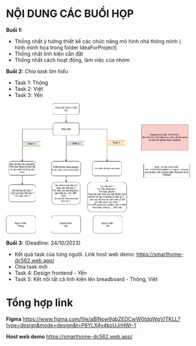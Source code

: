 # NỘI DUNG CÁC BUỔI HỌP
**Buổi 1:**
* Thống nhất ý tưởng thiết kế các chức năng mô hình nhà thông minh ( hình minh họa trong folder IdeaForProject)
* Thống nhất linh kiện cần đặt  
* Thống nhất cách hoạt động, làm việc của nhóm

**Buổi 2:**
*Chia task tìm hiểu*
* Task 1: Thông
* Task 2: Việt
* Task 3: Yến

<div style="text-align:center;">
    <img src="image/Buoi_2.drawio.png" alt="Buổi 2">
</div>

**Buổi 3:** (Deadline: 24/10/2023)
* Kết quả task của từng người. Link host web demo: https://smarthome-dc562.web.app/
* Chia task mới
* Task 4: Design frontend - Yến
* Task 5: Kết nối tất cả linh kiện lên breadboard - Thông, Việt

# Tổng hợp link
**Figma** https://www.figma.com/file/aBlNow9qbZEDCwW0tdqWqV/TKLL?type=design&mode=design&t=P6YLX4y4koUJrHWr-1 

**Host web demo** https://smarthome-dc562.web.app/